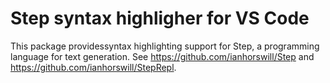 # Step syntax highligher for VS Code

This package providessyntax highlighting support for Step, a programming language for text generation.  See https://github.com/ianhorswill/Step and https://github.com/ianhorswill/StepRepl.